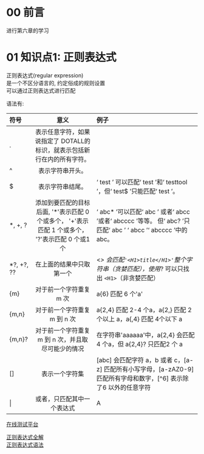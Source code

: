 # 00 前言
进行第六章的学习

# 01 知识点1: 正则表达式
正则表达式(regular expression)  
是一个不区分语言的, 约定俗成的规则设置  
可以通过正则表达式进行匹配

语法有:

| 符号       |                                               意义                                                | 例子                                                                                                               |
| :--------- | :-----------------------------------------------------------------------------------------------: | :----------------------------------------------------------------------------------------------------------------- |
| .          |              表示任意字符，如果说指定了 DOTALL的标识，就表示包括新行在内的所有字符。              |
| ^          |                                         表示字符串开头。                                          |
| $          |                                         表示字符串结尾。                                          | ‘ test ’ 可以匹配‘ test ’和‘ testtool ’，但‘ test$ ’只能匹配‘ test ’。                                             |
| *, +, ?    | 添加到要匹配的目标后面,  '*'表示匹配 0 个或多个，  '+'表示匹配 1 个或多个， '?'表示匹配 0 个或1个 | ‘ abc* ’可以匹配‘ abc ’ 或者‘ abcc ’或者‘ abcccc ’等等。  但‘ abc? ’只匹配‘ abc ’ ‘ abcc ’‘ abcccc ’中的abc。      |
| *?, +?, ?? |                                     在上面的结果中只取第一个                                      | <*> 会匹配`'<H1>title</H1>'`整个字符串（贪婪匹配），使用*? 可以只找出 `<H1>`（非贪婪匹配）                         |
| {m}        |                                      对于前一个字符重复 m 次                                      | a{6} 匹配 6 个'a'                                                                                                  |
| {m,n}      |                                   对于前一个字符重复 m 到 n 次                                    | a{2,4} 匹配 2-4 个a，a{2,} 匹配 2 个以上 a，a{,4} 匹配 4个以下 a                                                   |
| {m,n}?     |                        对于前一个字符重复 m 到 n 次，并且取尽可能少的情况                         | 在字符串'aaaaaa'中，a{2,4} 会匹配 4 个a，但 a{2,4}? 只匹配2 个 a                                                   |
| []         |                                          表示一个字符集                                           | [abc] 会匹配字符 a，b 或者 c，[a-z] 匹配所有小写字母，[a-zAZ0-9] 匹配所有字母和数字，[^6] 表示除了6 以外的任意字符 |
| \|         |                                    或者，只匹配其中一个表达式                                     | A                                                                                                                  | B，如果 A 匹配了，则不再查找 B，反之亦然 |


[在线测试平台](https://tool.oschina.net/regex#)

[正则表达式全解](https://deerchao.net/tutorials/regex/regex.htm)  
[正则表达式语法](https://www.runoob.com/regexp/regexp-syntax.html) 